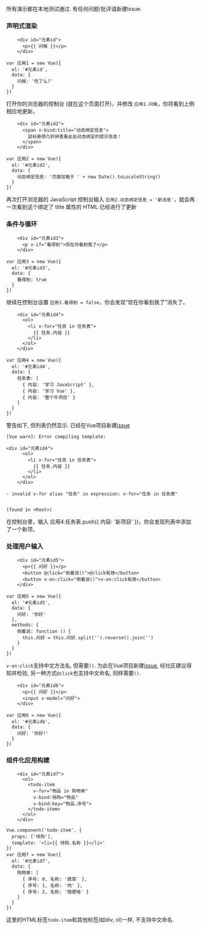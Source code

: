 所有演示都在本地测试通过. 有任何问题/批评请新建Issue.

### 声明式渲染

```
    <div id="元素id">
      <p>{{ 问候 }}</p>
    </div>
```
```
var 应用1 = new Vue({
  el: '#元素id',
  data: {
    问候: '吃了么?'
  }
})
```
打开你的浏览器的控制台 (就在这个页面打开)，并修改 `应用1.问候`，你将看到上例相应地更新。

```
    <div id="元素id2">
      <span v-bind:title="动态绑定信息">
        鼠标悬停几秒钟查看此处动态绑定的提示信息！
      </span>
    </div>
```
```
var 应用2 = new Vue({
  el: '#元素id2',
  data: {
    动态绑定信息: '页面加载于 ' + new Date().toLocaleString()
  }
})
```
再次打开浏览器的 JavaScript 控制台输入 `应用2.动态绑定信息 = '新消息'`，就会再一次看到这个绑定了 title 属性的 HTML 已经进行了更新

### 条件与循环

```
    <div id="元素id3">
      <p v-if="看得到">现在你看到我了</p>
    </div>
```
```
var 应用3 = new Vue({
  el: '#元素id3',
  data: {
    看得到: true
  }
})
```

继续在控制台设置 `应用3.看得到 = false`，你会发现“现在你看到我了”消失了。

```
    <div id="元素id4">
      <ol>
        <li v-for="任务 in 任务表">
          {{ 任务.内容 }}
        </li>
      </ol>
    </div>
```
```
var 应用4 = new Vue({
  el: '#元素id4',
  data: {
    任务表: [
      { 内容: '学习 JavaScript' },
      { 内容: '学习 Vue' },
      { 内容: '整个牛项目' }
    ]
  }
})
```
警告如下, 但列表仍然显示. 已经在Vue项目新建[issue](https://github.com/vuejs/vue/issues/6971)
```
[Vue warn]: Error compiling template:

<div id="元素id4">
      <ol>
        <li v-for="任务 in 任务表">
          {{ 任务.内容 }}
        </li>
      </ol>
    </div>

- invalid v-for alias "任务" in expression: v-for="任务 in 任务表"


(found in <Root>)
```
在控制台里，输入 应用4.任务表.push({ 内容: '新项目' })，你会发现列表中添加了一个新项。

### 处理用户输入
```
    <div id="元素id5">
      <p>{{ 问好 }}</p>
      <button @click="倒着说()">@click有效</button>
      <button v-on:click="倒着说()">v-on:click有效</button>
    </div>
```
```
var 应用5 = new Vue({
  el: '#元素id5',
  data: {
    问好: '你好'
  },
  methods: {
    倒着说: function () {
      this.问好 = this.问好.split('').reverse().join('')
    }
  }
})
```
`v-on:click`支持中文方法名, 但需要`()`. 为此在Vue项目新建[issue](https://github.com/vuejs/vue/issues/6975), 经社区建议得知并检验, 另一种方式`@click`也支持中文命名, 同样需要`()`.

```
    <div id="元素id6">
      <p>{{ 问好 }}</p>
      <input v-model="问好">
    </div>
```
```
var 应用6 = new Vue({
  el: '#元素id6',
  data: {
    问好: '你好!'
  }
})
```

### 组件化应用构建

```
    <div id="元素id7">
      <ol>
        <todo-item
          v-for="物品 in 购物单"
          v-bind:待购="物品"
          v-bind:key="物品.序号">
        </todo-item>
      </ol>
    </div>
```
```
Vue.component('todo-item', {
  props: ['待购'],
  template: '<li>{{ 待购.名称 }}</li>'
})
var 应用7 = new Vue({
  el: '#元素id7',
  data: {
    购物单: [
      { 序号: 0, 名称: '蔬菜' },
      { 序号: 1, 名称: '肉' },
      { 序号: 2, 名称: '随便啥' }
    ]
  }
})
```
这里的HTML标签`todo-item`和其他标签(如div, ol)一样, 不支持中文命名.